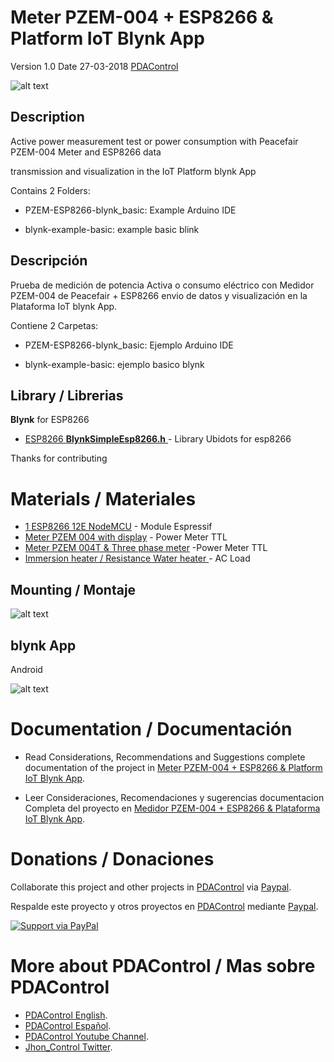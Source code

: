 # Meter PZEM-004 + ESP8266 & Platform IoT Blynk App

Version 1.0   Date 27-03-2018   [PDAControl](http://pdacontrolen.com)

![alt text](http://pdacontroles.com/wp-content/uploads/2018/03/Basic-Blynk-PZEM-004_part1-1024x576.png "ESP-blynk")

## Description

Active power measurement test or power consumption with Peacefair PZEM-004 Meter and ESP8266 data 

transmission and visualization in the IoT Platform blynk App

Contains 2 Folders:

* PZEM-ESP8266-blynk_basic:  Example Arduino IDE 

* blynk-example-basic: example basic blink


## Descripción

Prueba de medición de potencia Activa o consumo eléctrico con Medidor PZEM-004 de Peacefair + ESP8266 envio de datos y visualización en la Plataforma IoT blynk App.

Contiene 2 Carpetas:

* PZEM-ESP8266-blynk_basic:  Ejemplo Arduino IDE

* blynk-example-basic: ejemplo basico blynk


## Library / Librerias


**Blynk** for ESP8266

 * [ESP8266  **BlynkSimpleEsp8266.h**  ](https://github.com/blynkkk/blynk-library) - Library Ubidots for esp8266

Thanks for contributing 


# Materials / Materiales

* [1 ESP8266 12E NodeMCU](http://s.click.aliexpress.com/e/b6QNZfy) - Module Espressif
* [Meter PZEM 004 with display](http://s.click.aliexpress.com/e/YNVrZjq) - Power Meter TTL
* [Meter PZEM 004T & Three phase meter](http://s.click.aliexpress.com/e/uBunmAm) -Power Meter TTL
* [Immersion heater / Resistance Water heater ](http://s.click.aliexpress.com/e/b6iIYZ3) - AC Load



## Mounting / Montaje
![alt text](http://pdacontroles.com/wp-content/uploads/2018/03/media_vista_blynk.jpg "mounting")


## blynk App

Android

![alt text](http://pdacontroles.com/wp-content/uploads/2018/03/runtime-640x1024.png "dashboard")




# Documentation / Documentación 
* Read Considerations, Recommendations and Suggestions complete documentation of the project in [Meter PZEM-004 + ESP8266 & Platform IoT Blynk App](http://pdacontrolen.com/meter-pzem-004-esp8266-platform-iot-blynk-app/). 

* Leer Consideraciones, Recomendaciones y sugerencias documentacion Completa del proyecto en  [Medidor PZEM-004 + ESP8266 & Plataforma IoT Blynk App](http://pdacontroles.com/medidor-pzem-004-esp8266-plataforma-iot-blynk-app/).

# Donations / Donaciones 
Collaborate this project and other projects in [PDAControl](http://pdacontrolen.com)  via [Paypal](https://www.paypal.me/pdacontrol). 

Respalde este proyecto y otros proyectos en [PDAControl](http://pdacontrolen.com)  mediante [Paypal](https://www.paypal.me/pdacontrol).

[![Support via PayPal](https://cdn.rawgit.com/twolfson/paypal-github-button/1.0.0/dist/button.svg)](https://www.paypal.me/pdacontrol)

# More about PDAControl / Mas sobre PDAControl
* [PDAControl English](http://pdacontrolen.com). 
* [PDAControl Español](http://pdacontroles.com). 
* [PDAControl Youtube Channel](https://www.youtube.com/channel/UCv1D6zrC0ZL0PSgM6tdEpPg/videos). 
* [Jhon_Control Twitter](https://twitter.com/Jhon_Control). 

